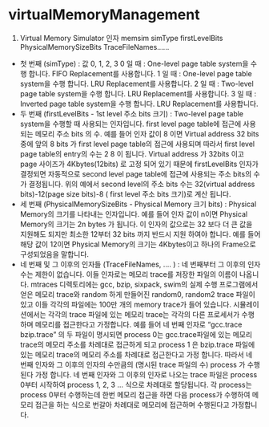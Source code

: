 # virtualMemoryManagement
1) Virtual Memory Simulator 인자
memsim simType firstLevelBits PhysicalMemorySizeBits TraceFileNames...... 
- 첫 번째 (simType) : 값 0, 1, 2, 3
0 일 때 : One-level page table system을 수행 합니다. FIFO Replacement를 사용합니다. 
1 일 때 : One-level page table system을 수행 합니다. LRU Replacement를 사용합니다. 
2 일 때 : Two-level page table system을 수행 합니다. LRU Replacement를 사용합니다. 
3 일 때 : Inverted page table system을 수행 합니다. LRU Replacement를 사용합니다. 
- 두 번째 (firstLevelBits - 1st level 주소 bits 크기) :
Two-level page table system을 수행할 때 사용되는 인자입니다. first level page table에 접근에 사용되는 메모리 주소 bits 의 수. 예를 들어 인자 값이 8 이면
Virtual address 32 bits 중에 앞의 8 bits 가 first level page table의 접근에 사용되며 따라서 first level page table의 entry의 수는 2
8 이 됩니다. Virtual address 가 32bits 이고
page 사이즈가 4Kbytes(12bits) 로 고정 되어 있기 때문에 firstLevelBits 인자가 결정되면 자동적으로 second level page table에 접근에 사용되는 주소 bits의 수가 결정됩니다. 위의 예에서
second level의 주소 bits 수는 32(virtual address bits)-12(page size bits)-8 ( first level 주소 bits 크기)로 계산 됩니다.
- 세 번째 (PhysicalMemorySizeBits - Physical Memory 크기 bits) :
Physical Memory의 크기를 나타내는 인자입니다. 예를 들어 인자 값이 n이면 Physical
Memory의 크기는 2n bytes 가 됩니다. 이 인자의 값으로는 32 보다 더 큰 값을 지원해도 되지만 최소한 12부터 32 bits 까지 반드시 지원 하여야 합니다. 예를 들어 해당 값이 12이면
Physical Memory의 크기는 4Kbytes이고 하나의 Frame으로 구성되었음을 말합니다. 
- 네 번째 및 그 이후의 인자들 (TraceFileNames, .... ) :
네 번째부터 그 이후의 인자 수는 제한이 없습니다. 이들 인자로는 메모리 trace를 저장한 파일의 이름이 나옵니다. mtraces 디렉토리에는 gcc, bzip, sixpack, swim의 실제 수행 프로그램에서 얻은 메모리 trace와 random 하게 만들어진 random0, random2 trace 파일이 있고 이들
각각의 파일에는 100만 개의 memory trace가 들어 있습니다. 시뮬레이션에서는 각각의 trace 파일에 있는 메모리 trace는 각각의 다른 프로세서가 수행하며
메모리를 접근한다고 가정합니다. 예를 들어 네 번째 인자로 “gcc.trace bzip.trace” 의 두 파일이 명시되면 process 0는 gcc.trace파일에 있는 메모리 trace의 메모리 주소를 차례대로 접근하게 되고 process 1 은 bzip.trace 파일에 있는 메모리 trace의 메모리 주소를 차례대로 접근한다고 가정 합니다. 따라서 네 번째 인자와 그 이후의 인자의 수만큼의 (명시된 trace 파일의
수) process 가 수행 된다 가정 합니다. 네 번째 인자와 그 이후의 인자로 나오는 trace 파일은 process 0부터 시작하여 process 1,
2, 3 ... 식으로 차례대로 할당됩니다. 각 process는 process 0부터 수행하는데 한번 메모리 접근을 하면 다음 process가 수행하여 메모리 접근을 하는 식으로 번갈아 차례대로 메모리에 접근하며 수행된다고 가정합니다.
